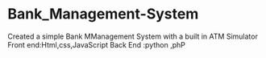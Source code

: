 # Bank_Management-System


Created a simple Bank MManagement System with a built in ATM Simulator
Front end:Html,css,JavaScript
Back End :python ,phP
